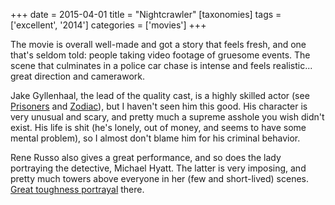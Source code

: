 +++
date = 2015-04-01
title = "Nightcrawler"
[taxonomies]
tags = ['excellent', '2014']
categories = ['movies']
+++

The movie is overall well-made and got a story that feels fresh, and one
that's seldom told: people taking video footage of gruesome events. The
scene that culminates in a police car chase is intense and feels
realistic... great direction and camerawork.

Jake Gyllenhaal, the lead of the quality cast, is a highly skilled actor
(see [Prisoners] and [Zodiac]), but I haven't seen him this good. His
character is very unusual and scary, and pretty much a supreme asshole
you wish didn't exist. His life is shit (he's lonely, out of money,
and seems to have some mental problem), so I almost don't blame him for
his criminal behavior.

Rene Russo also gives a great performance, and so does the lady
portraying the detective, Michael Hyatt. The latter is very imposing,
and pretty much towers above everyone in her (few and short-lived)
scenes. [Great toughness portrayal] there.

[Prisoners]: http://tshepang.net/prisoners-2013
[Zodiac]: http://tshepang.net/zodiac-and-david-fincher
[Great toughness portrayal]: http://tshepang.net/top-movie-characters#tough-women
